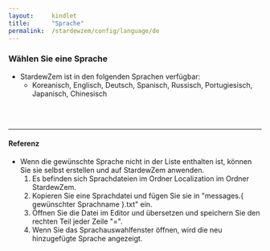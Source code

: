 ```yaml
---
layout:     kindlet
title:      "Sprache"
permalink:  /stardewzem/config/language/de
---
```


### **Wählen Sie eine Sprache**

* StardewZem ist in den folgenden Sprachen verfügbar:
  * Koreanisch, Englisch, Deutsch, Spanisch, Russisch, Portugiesisch, Japanisch, Chinesisch

<br/>
<br/>

---
#### **Referenz**
  
* Wenn die gewünschte Sprache nicht in der Liste enthalten ist, können Sie sie selbst erstellen und auf StardewZem anwenden.
  1. Es befinden sich Sprachdateien im Ordner Localization im Ordner StardewZem.
  2. Kopieren Sie eine Sprachdatei und fügen Sie sie in "messages.{ gewünschter Sprachname }.txt" ein.
  3. Öffnen Sie die Datei im Editor und übersetzen und speichern Sie den rechten Teil jeder Zeile "=".
  4. Wenn Sie das Sprachauswahlfenster öffnen, wird die neu hinzugefügte Sprache angezeigt.

<br/>
<br/>
